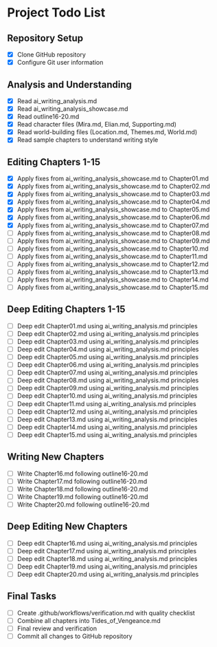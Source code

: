 # Project Todo List

## Repository Setup
- [x] Clone GitHub repository
- [x] Configure Git user information

## Analysis and Understanding
- [x] Read ai_writing_analysis.md
- [x] Read ai_writing_analysis_showcase.md
- [x] Read outline16-20.md
- [x] Read character files (Mira.md, Elian.md, Supporting.md)
- [x] Read world-building files (Location.md, Themes.md, World.md)
- [x] Read sample chapters to understand writing style

## Editing Chapters 1-15
- [x] Apply fixes from ai_writing_analysis_showcase.md to Chapter01.md
- [x] Apply fixes from ai_writing_analysis_showcase.md to Chapter02.md
- [x] Apply fixes from ai_writing_analysis_showcase.md to Chapter03.md
- [x] Apply fixes from ai_writing_analysis_showcase.md to Chapter04.md
- [x] Apply fixes from ai_writing_analysis_showcase.md to Chapter05.md
- [x] Apply fixes from ai_writing_analysis_showcase.md to Chapter06.md
- [x] Apply fixes from ai_writing_analysis_showcase.md to Chapter07.md
- [ ] Apply fixes from ai_writing_analysis_showcase.md to Chapter08.md
- [ ] Apply fixes from ai_writing_analysis_showcase.md to Chapter09.md
- [ ] Apply fixes from ai_writing_analysis_showcase.md to Chapter10.md
- [ ] Apply fixes from ai_writing_analysis_showcase.md to Chapter11.md
- [ ] Apply fixes from ai_writing_analysis_showcase.md to Chapter12.md
- [ ] Apply fixes from ai_writing_analysis_showcase.md to Chapter13.md
- [ ] Apply fixes from ai_writing_analysis_showcase.md to Chapter14.md
- [ ] Apply fixes from ai_writing_analysis_showcase.md to Chapter15.md

## Deep Editing Chapters 1-15
- [ ] Deep edit Chapter01.md using ai_writing_analysis.md principles
- [ ] Deep edit Chapter02.md using ai_writing_analysis.md principles
- [ ] Deep edit Chapter03.md using ai_writing_analysis.md principles
- [ ] Deep edit Chapter04.md using ai_writing_analysis.md principles
- [ ] Deep edit Chapter05.md using ai_writing_analysis.md principles
- [ ] Deep edit Chapter06.md using ai_writing_analysis.md principles
- [ ] Deep edit Chapter07.md using ai_writing_analysis.md principles
- [ ] Deep edit Chapter08.md using ai_writing_analysis.md principles
- [ ] Deep edit Chapter09.md using ai_writing_analysis.md principles
- [ ] Deep edit Chapter10.md using ai_writing_analysis.md principles
- [ ] Deep edit Chapter11.md using ai_writing_analysis.md principles
- [ ] Deep edit Chapter12.md using ai_writing_analysis.md principles
- [ ] Deep edit Chapter13.md using ai_writing_analysis.md principles
- [ ] Deep edit Chapter14.md using ai_writing_analysis.md principles
- [ ] Deep edit Chapter15.md using ai_writing_analysis.md principles

## Writing New Chapters
- [ ] Write Chapter16.md following outline16-20.md
- [ ] Write Chapter17.md following outline16-20.md
- [ ] Write Chapter18.md following outline16-20.md
- [ ] Write Chapter19.md following outline16-20.md
- [ ] Write Chapter20.md following outline16-20.md

## Deep Editing New Chapters
- [ ] Deep edit Chapter16.md using ai_writing_analysis.md principles
- [ ] Deep edit Chapter17.md using ai_writing_analysis.md principles
- [ ] Deep edit Chapter18.md using ai_writing_analysis.md principles
- [ ] Deep edit Chapter19.md using ai_writing_analysis.md principles
- [ ] Deep edit Chapter20.md using ai_writing_analysis.md principles

## Final Tasks
- [ ] Create .github/workflows/verification.md with quality checklist
- [ ] Combine all chapters into Tides_of_Vengeance.md
- [ ] Final review and verification
- [ ] Commit all changes to GitHub repository
